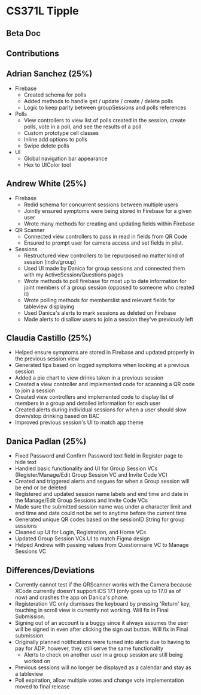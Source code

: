 # CS371L Tipple


## Beta Doc

## Contributions

Adrian Sanchez (25%)
-
- Firebase
    - Created schema for polls
    - Added methods to handle get / update / create / delete polls
    - Logic to keep parity between groupSessions and polls references
- Polls
    - View controllers to view list of polls created in the session, create polls, vote in a poll, and see the results of a poll
    - Custom prototype cell classes
    - Inline add options to polls
    - Swipe delete polls
- UI
    - Global navigation bar appearance
    - Hex to UIColor tool

Andrew White (25%)
-
- Firebase
    - Redid schema for concurrent sessions between multiple users
    - Jointly ensured symptoms were being stored in Firebase for a given user
    - Wrote many methods for creating and updating fields within Firebase
- QR Scanner
    - Connected view controllers to pass in read in fields from QR Code
    - Ensured to prompt user for camera access and set fields in plist.
- Sessions
    - Restructured view controllers to be repurposed no matter kind of session (indiv/group)
    - Used UI made by Danica for group sessions and connected them with my ActiveSession/Questions pages
    - Wrote methods to poll firebase for most up to date information for joint members of a group session (opposed to someone who created it)
    - Wrote polling methods for memberslist and relevant fields for tableview displaying
    - Used Danica's alerts to mark sessions as deleted on Firebase
    - Made alerts to disallow users to join a session they've previously left

Claudia Castillo (25%)
-
- Helped ensure symptoms are stored in Firebase and updated properly in the previous session view
- Generated tips based on logged symptoms when looking at a previous session
- Added a pie chart to view drinks taken in a previous session
- Created a view controller and implemented code for scanning a QR code to join a session
- Created view controllers and implemented code to display list of members in a group and detailed information for each user
- Created alerts during individual sessions for when a user should slow down/stop drinking based on BAC
- Improved previous session's UI to match app theme

Danica Padlan (25%)
-
- Fixed Password and Confirm Password text field in Register page to hide text
- Handled basic functionality and UI for Group Session VCs (Register/Manage/Edit Group Session VC and Invite Code VC)
- Created and triggered alerts and segues for when a Group session will be end or be deleted
- Registered and updated session name labels and end time and date in the Manage/Edit Group Sessions and Invite Code VCs
- Made sure the submitted session name was under a character limit and end time and date could not be set to anytime before the current time
- Generated unique QR codes based on the sessionID String for group sessions
- Cleaned up UI for Login, Registration, and Home VCs
- Updated Group Session VCs UI to match Figma design
- Helped Andrew with passing values from Questionnaire VC to Manage Sessions VC



## Differences/Deviations
- Currently cannot test if the QRScanner works with the Camera because XCode currently doesn't support iOS 17.1 (only goes up to 17.0 as of now) and crashes the app on Danica's phone.
- Registeration VC only dismisses the keyboard by pressing 'Return' key, touching in scroll view is currently not working. Will fix in Final Submission.
- Signing out of an account is a buggy since it always assumes the user will be signed in even after clicking the sign out button. Will fix in Final submission.
- Originally planned notifications were turned into alerts due to having to pay for ADP, however, they still serve the same functionality
    - Alerts to check on another user in a group session are still being worked on
- Previous sessions will no longer be displayed as a calendar and stay as a tableview
- Poll expiration, allow multiple votes and change vote implementation moved to final release
